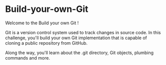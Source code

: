 # Build-your-own-Git

Welcome to the Build your own Git !

Git is a version control system used to track changes in source code. In this challenge, you'll build your own Git implementation that is capable of cloning a public repository from GitHub.

Along the way, you'll learn about the .git directory, Git objects, plumbing commands and more.
